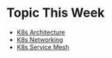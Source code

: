 # Topic This Week

* [K8s Architecture](K8s%20Architecture/README.marp.md)
* [K8s Networking](K8s%20Networking/README.marp.md)
* [K8s Service Mesh](Service%20Mesh/README.marp.md)